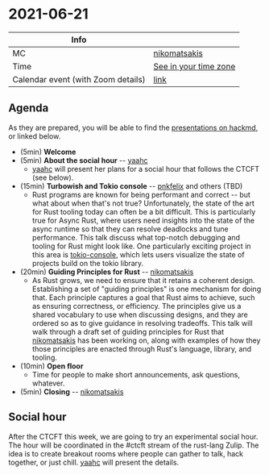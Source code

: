 # 2021-06-21

| Info | |
| --- | --- |
| MC | [nikomatsakis] |
| Time | [See in your time zone](https://everytimezone.com/s/5f09e412) |
| Calendar event (with Zoom details) | [link](https://calendar.google.com/event?action=TEMPLATE&tmeid=NzVwZ3Izb2F1MWpxY3UyN2k0cmcwamhtY2cgN24wdnZvcWZlMGtibms2aTA0dWl1NTJ0MzBAZw&tmsrc=7n0vvoqfe0kbnk6i04uiu52t30%40group.calendar.google.com) |

## Agenda

As they are prepared, you will be able to find the [presentations on hackmd](https://hackmd.io/@rust-ctcft?tags=%5B%222021-06-21%22%5D), or linked below.

* (5min) **Welcome**
* (5min) **About the social hour** -- [yaahc]
    * [yaahc] will present her plans for a social hour that follows the CTCFT (see below).
* (15min) **Turbowish and Tokio console** -- [pnkfelix] and others (TBD)
    * Rust programs are known for being performant and correct -- but what about when that's not true? Unfortunately, the state of the art for Rust tooling today can often be a bit difficult. This is particularly true for Async Rust, where users need insights into the state of the async runtime so that they can resolve deadlocks and tune performance. This talk discuss what top-notch debugging and tooling for Rust might look like. One particularly exciting project in this area is [tokio-console](https://github.com/tokio-rs/console), which lets users visualize the state of projects build on the tokio library.  
* (20min) **Guiding Principles for Rust** -- [nikomatsakis]
    * As Rust grows, we need to ensure that it retains a coherent design. Establishing a set of "guiding principles" is one mechanism for doing that. Each principle captures a goal that Rust aims to achieve, such as ensuring correctness, or efficiency. The principles give us a shared vocabulary to use when discussing designs, and they are ordered so as to give guidance in resolving tradeoffs. This talk will walk through a draft set of guiding principles for Rust that [nikomatsakis] has been working on, along with examples of how they those principles are enacted through Rust's language, library, and tooling.
* (10min) **Open floor**
    * Time for people to make short announcements, ask questions, whatever.
* (5min) **Closing** -- [nikomatsakis]

## Social hour

After the CTCFT this week, we are going to try an experimental social hour. The hour will be coordinated in the #ctcft stream of the rust-lang Zulip. The idea is to create breakout rooms where people can gather to talk, hack together, or just chill. [yaahc] will present the details.

[CTCFT Calendar]: https://calendar.google.com/calendar/embed?src=7n0vvoqfe0kbnk6i04uiu52t30%40group.calendar.google.com&ctz=America%2FNew_York
[nikomatsakis]: https://github.com/nikomatsakis/
[rylev]: https://github.com/rylev/
[m-ou-se]: https://github.com/m-ou-se/
[pnkfelix]: https://github.com/pnkfelix/
[wesleywiser]: https://github.com/wesleywiser/
[yaahc]: https://github.com/yaahc/
[tmandry]: https://github.com/tmandry/
